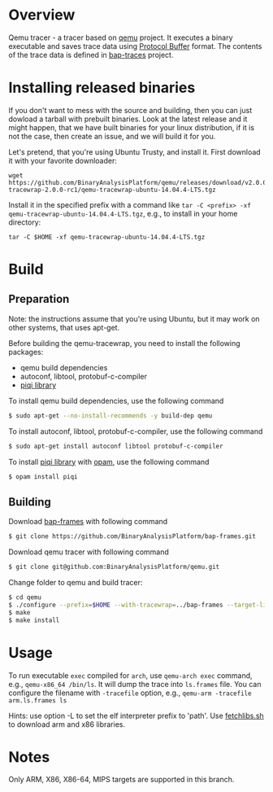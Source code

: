 # Overview

Qemu tracer - a tracer based on [qemu](https://github.com/qemu/qemu)
project. It executes a binary executable and saves trace data using
[Protocol Buffer](https://developers.google.com/protocol-buffers/)
format. The contents of the trace data is defined in
[bap-traces](https://github.com/BinaryAnalysisPlatform/bap-traces)
project.

# Installing released binaries

If you don't want to mess with the source and building, then you can just
dowload a tarball with prebuilt binaries. Look at the latest release and
it might happen, that we have built binaries for your linux distribution,
if it is not the case, then create an issue, and we will build it for you.

Let's pretend, that you're using Ubuntu Trusty, and install it. First
download it with your favorite downloader:

```
wget https://github.com/BinaryAnalysisPlatform/qemu/releases/download/v2.0.0-tracewrap-2.0.0-rc1/qemu-tracewrap-ubuntu-14.04.4-LTS.tgz
```

Install it in the specified prefix with a command like `tar -C <prefix> -xf qemu-tracewrap-ubuntu-14.04.4-LTS.tgz`, e.g.,
to install in your home directory:
```
tar -C $HOME -xf qemu-tracewrap-ubuntu-14.04.4-LTS.tgz
```



# Build

## Preparation

Note: the instructions assume that you're using Ubuntu, but it
may work on other systems, that uses apt-get.

Before building the qemu-tracewrap, you need to install the following packages:
   * qemu build dependencies
   * autoconf, libtool, protobuf-c-compiler
   * [piqi library](http://piqi.org/doc/ocaml)

To install qemu build dependencies, use the following command

```bash
$ sudo apt-get --no-install-recommends -y build-dep qemu
```

To install autoconf, libtool, protobuf-c-compiler, use the
following command

```bash
$ sudo apt-get install autoconf libtool protobuf-c-compiler
```

To install [piqi library](http://piqi.org/doc/ocaml) with
[opam](https://opam.ocaml.org/doc/Install.html), use the following command
```bash
$ opam install piqi
```

## Building

Download [bap-frames](https://github.com/BinaryAnalysisPlatform/bap-frames) with
following command

```bash
$ git clone https://github.com/BinaryAnalysisPlatform/bap-frames.git
```

Download qemu tracer with following command

```bash
$ git clone git@github.com:BinaryAnalysisPlatform/qemu.git
```

Change folder to qemu and build tracer:
```bash
$ cd qemu
$ ./configure --prefix=$HOME --with-tracewrap=../bap-frames --target-list="`echo {arm,i386,x86_64,mips}-linux-user`"
$ make
$ make install
```

# Usage

To run executable `exec` compiled for `arch`, use `qemu-arch exec` command, e.g.,
`qemu-x86_64 /bin/ls`. It will dump the trace into `ls.frames` file. You can configure
the filename with `-tracefile` option, e.g., `qemu-arm -tracefile arm.ls.frames ls`


Hints: use option -L to set the elf interpreter prefix to 'path'. Use
[fetchlibs.sh](https://raw.githubusercontent.com/BinaryAnalysisPlatform/bap-frames/master/test/fetchlibs.sh)
to download arm and x86 libraries.

# Notes
  Only ARM, X86, X86-64, MIPS targets are supported in this branch.
